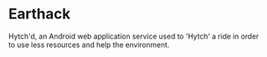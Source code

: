 # Earthack
Hytch'd, an Android web application service used to 'Hytch' a ride in order to use less resources and help the environment.
